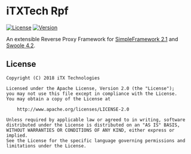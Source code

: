 # iTXTech Rpf
[![License](https://img.shields.io/github/license/iTXTech/Rpf.svg)](https://github.com/iTXTech/Rpf/blob/master/LICENSE)
[![Version](https://img.shields.io/badge/ver-1.0.0-brightgreen.svg)](https://github.com/iTXTech/Rpf/blob/master/module/info.json)

An extensible Reverse Proxy Framework for [SimpleFramework 2.1](https://github.com/iTXTech/SimpleFramework) and [Swoole 4.2](https://github.com/swoole/swoole-src).

## License

    Copyright (C) 2018 iTX Technologies

    Licensed under the Apache License, Version 2.0 (the "License");
    you may not use this file except in compliance with the License.
    You may obtain a copy of the License at

        http://www.apache.org/licenses/LICENSE-2.0

    Unless required by applicable law or agreed to in writing, software
    distributed under the License is distributed on an "AS IS" BASIS,
    WITHOUT WARRANTIES OR CONDITIONS OF ANY KIND, either express or implied.
    See the License for the specific language governing permissions and
    limitations under the License.
    